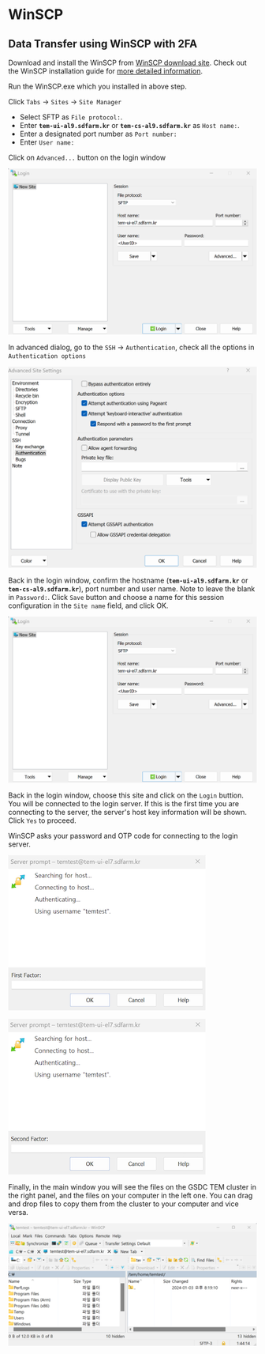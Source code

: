 # WinSCP

## Data Transfer using WinSCP with 2FA

Download and install the WinSCP from [WinSCP download site](https://winscp.net/eng/downloads.php). Check out the WinSCP installation guide for [more detailed information](https://winscp.net/eng/docs/guide_install).

Run the WinSCP.exe which you installed in above step.

Click `Tabs` -> `Sites` -> `Site Manager`

   * Select SFTP as `File protocol:`.
   * Enter __`tem-ui-al9.sdfarm.kr`__ or __`tem-cs-al9.sdfarm.kr`__ as `Host name:`.
   * Enter a designated port number as `Port number:`
   * Enter `User name:`

Click on `Advanced...` button on the login window

![winscp-2](../images/winscp-2.png)

In advanced dialog, go to the `SSH` -> `Authentication`, check all the options in `Authentication options`

![winscp-1](../images/winscp-1.png)

Back in the login window, confirm the hostname (__`tem-ui-al9.sdfarm.kr`__ or __`tem-cs-al9.sdfarm.kr`__), port number and user name. Note to leave the blank in `Password:`. Click `Save` button and choose a name for this session configuration in the `Site name` field, and click OK.

![winscp-2](../images/winscp-2.png)

Back in the login window, choose this site and click on the `Login` buttion. You will be connected to the login server. If this is the first time you are connecting to the server, the server's host key information will be shown. Click `Yes` to proceed.

WinSCP asks your password and OTP code for connecting to the login server.

![winscp-4](../images/winscp-4.png)

![winscp-5](../images/winscp-5.png)

Finally, in the main window you will see the files on the GSDC TEM cluster in the right panel, and the files on your computer in the left one. You can drag and drop files to copy them from the cluster to your computer and vice versa.

![winscp-6](../images/winscp-6.png)
